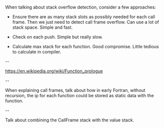 When talking about stack overflow detection, consider a few approaches:

- Ensure there are as many stack slots as possibly needed for each call frame.
  Then we just need to detect call frame overflow. Can use a lot of stack space.
  Simple and fast.

- Check on each push. Simple but really slow.

- Calculate max stack for each function. Good compromise. Little tedious to
  calculate in compiler.

--

https://en.wikipedia.org/wiki/Function_prologue

--

When explaining call frames, talk about how in early Fortran, without recursion,
the ip for each function could be stored as static data with the function.

--

Talk about combining the CallFrame stack with the value stack.